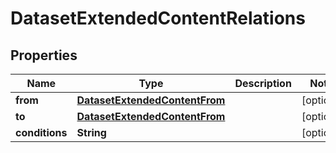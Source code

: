 
# DatasetExtendedContentRelations

## Properties
Name | Type | Description | Notes
------------ | ------------- | ------------- | -------------
**from** | [**DatasetExtendedContentFrom**](DatasetExtendedContentFrom.md) |  |  [optional]
**to** | [**DatasetExtendedContentFrom**](DatasetExtendedContentFrom.md) |  |  [optional]
**conditions** | **String** |  |  [optional]



